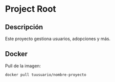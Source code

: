 # Project Root

## Descripción

Este proyecto gestiona usuarios, adopciones y más.

## Docker

Pull de la imagen:

```bash
docker pull tuusuario/nombre-proyecto
```
